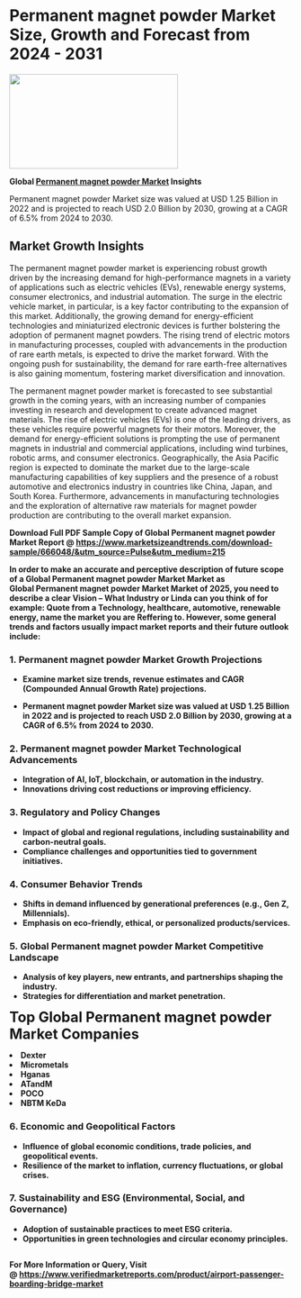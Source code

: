 <H1>Permanent magnet powder Market Size, Growth and Forecast from 2024 - 2031</H1><img class="aligncenter size-medium wp-image-584254" src="https://thirdeyenews.in/wp-content/uploads/2024/09/Global-Market-Research-300x168.jpeg" alt="" width="300" height="168" /><p><strong>Global&nbsp;<a href="https://www.marketsizeandtrends.com/download-sample/666048/&amp;utm_source=Pulse&amp;utm_medium=215">Permanent magnet powder Market</a> Insights</strong></p><p>Permanent magnet powder Market size was valued at USD 1.25 Billion in 2022 and is projected to reach USD 2.0 Billion by 2030, growing at a CAGR of 6.5% from 2024 to 2030.</p><p><h2>Market Growth Insights</h2> <p>The permanent magnet powder market is experiencing robust growth driven by the increasing demand for high-performance magnets in a variety of applications such as electric vehicles (EVs), renewable energy systems, consumer electronics, and industrial automation. The surge in the electric vehicle market, in particular, is a key factor contributing to the expansion of this market. Additionally, the growing demand for energy-efficient technologies and miniaturized electronic devices is further bolstering the adoption of permanent magnet powders. The rising trend of electric motors in manufacturing processes, coupled with advancements in the production of rare earth metals, is expected to drive the market forward. With the ongoing push for sustainability, the demand for rare earth-free alternatives is also gaining momentum, fostering market diversification and innovation.</p> <p><strong></strong></p> <p>The permanent magnet powder market is forecasted to see substantial growth in the coming years, with an increasing number of companies investing in research and development to create advanced magnet materials. The rise of electric vehicles (EVs) is one of the leading drivers, as these vehicles require powerful magnets for their motors. Moreover, the demand for energy-efficient solutions is prompting the use of permanent magnets in industrial and commercial applications, including wind turbines, robotic arms, and consumer electronics. Geographically, the Asia Pacific region is expected to dominate the market due to the large-scale manufacturing capabilities of key suppliers and the presence of a robust automotive and electronics industry in countries like China, Japan, and South Korea. Furthermore, advancements in manufacturing technologies and the exploration of alternative raw materials for magnet powder production are contributing to the overall market expansion.</p> <p><strong></p><p><span class=""><strong>Download Full PDF Sample Copy of Global Permanent magnet powder Market Report</strong> @ <a href="https://www.marketsizeandtrends.com/download-sample/666048/&amp;utm_source=Pulse&amp;utm_medium=215" target="_blank">https://www.marketsizeandtrends.com/download-sample/666048/&amp;utm_source=Pulse&amp;utm_medium=215</a></span></p><p>In order to make an accurate and perceptive description of future scope of a Global&nbsp;Permanent magnet powder Market Market as Global&nbsp;Permanent magnet powder Market Market of 2025, you need to describe a clear Vision &ndash; What Industry or Linda can you think of for example: Quote from a Technology, healthcare, automotive, renewable energy, name the market you are Reffering to. However, some general trends and factors usually impact market reports and their future outlook include:</p><h3>1.&nbsp;<strong>Permanent magnet powder Market Growth Projections</strong></h3><ul><li>Examine market size trends, revenue estimates and CAGR (Compounded Annual Growth Rate) projections.</li><li><p>Permanent magnet powder Market size was valued at USD 1.25 Billion in 2022 and is projected to reach USD 2.0 Billion by 2030, growing at a CAGR of 6.5% from 2024 to 2030.</p></li></ul><h3>2.&nbsp;<strong>Permanent magnet powder Market Technological Advancements</strong></h3><ul><li>Integration of AI, IoT, blockchain, or automation in the industry.</li><li>Innovations driving cost reductions or improving efficiency.</li></ul><h3>3.&nbsp;<strong>Regulatory and Policy Changes</strong></h3><ul><li>Impact of global and regional regulations, including sustainability and carbon-neutral goals.</li><li>Compliance challenges and opportunities tied to government initiatives.</li></ul><h3>4.&nbsp;<strong>Consumer Behavior Trends</strong></h3><ul><li>Shifts in demand influenced by generational preferences (e.g., Gen Z, Millennials).</li><li>Emphasis on eco-friendly, ethical, or personalized products/services.</li></ul><h3>5.&nbsp;<strong>Global Permanent magnet powder Market Competitive Landscape</strong></h3><ul><li>Analysis of key players, new entrants, and partnerships shaping the industry.</li><li>Strategies for differentiation and market penetration.</li></ul><p data-pm-slice="1 1 []"><span style="color: inherit; font-family: inherit; font-size: 25px;">Top Global Permanent magnet powder Market Companies</span></p><div class="" data-test-id=""><p><li>Dexter</li><li> Micrometals</li><li> Hganas</li><li> ATandM</li><li> POCO</li><li> NBTM KeDa</li></p></div><h3>6.&nbsp;<strong>Economic and Geopolitical Factors</strong></h3><ul><li>Influence of global economic conditions, trade policies, and geopolitical events.</li><li>Resilience of the market to inflation, currency fluctuations, or global crises.</li></ul><h3>7.&nbsp;<strong>Sustainability and ESG (Environmental, Social, and Governance)</strong></h3><ul><li>Adoption of sustainable practices to meet ESG criteria.</li><li>Opportunities in green technologies and circular economy principles.</li></ul><h2><strong style="font-size: 14px;">For More Information or Query, Visit @&nbsp;</strong><a style="background-color: #ffffff; font-size: 14px;" href="https://www.marketsizeandtrends.com/report/permanent-magnet-powder-market/" target="_blank">https://www.verifiedmarketreports.com/product/airport-passenger-boarding-bridge-market</a></h2>
